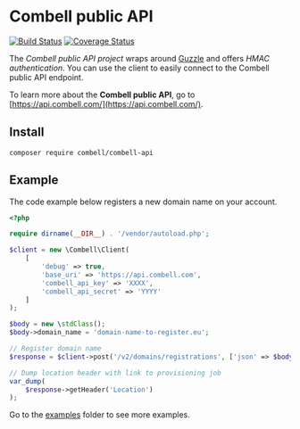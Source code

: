 # Combell public API

[![Build Status](https://travis-ci.org/combell/combell-api.svg?branch=master)](https://travis-ci.org/combell/combell-api)
[![Coverage Status](https://coveralls.io/repos/github/combell/combell-api/badge.svg?branch=master)](https://coveralls.io/github/combell/combell-api?branch=master)

The *Combell public API project* wraps around [Guzzle](http://docs.guzzlephp.org/en/latest/) and offers *HMAC authentication*. You can use the client to easily connect to the Combell public API endpoint.

To learn more about the **Combell public API**, go to [https://api.combell.com/](https://api.combell.com/).

## Install

```
composer require combell/combell-api
```


## Example

The code example below registers a new domain name on your account.

```php
<?php

require dirname(__DIR__) . '/vendor/autoload.php';

$client = new \Combell\Client(
    [
        'debug' => true,
        'base_uri' => 'https://api.combell.com',
        'combell_api_key' => 'XXXX',
        'combell_api_secret' => 'YYYY'
    ]
);

$body = new \stdClass();
$body->domain_name = 'domain-name-to-register.eu';

// Register domain name
$response = $client->post('/v2/domains/registrations', ['json' => $body]);

// Dump location header with link to provisioning job
var_dump(
    $response->getHeader('Location')
);
```

Go to the [examples](examples) folder to see more examples.